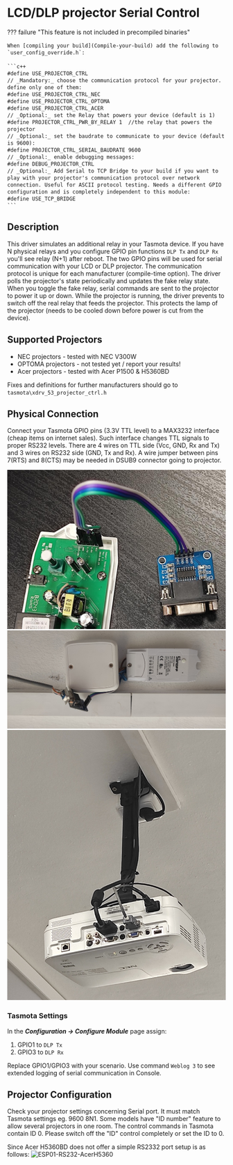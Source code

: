 # LCD/DLP projector Serial Control

??? failure "This feature is not included in precompiled binaries"  

    When [compiling your build](Compile-your-build) add the following to `user_config_override.h`:

    ```c++
    #define USE_PROJECTOR_CTRL
    // _Mandatory:_ choose the communication protocol for your projector. define only one of them:
    #define USE_PROJECTOR_CTRL_NEC
    #define USE_PROJECTOR_CTRL_OPTOMA
    #define USE_PROJECTOR_CTRL_ACER
    // _Optional:_ set the Relay that powers your device (default is 1)
    #define PROJECTOR_CTRL_PWR_BY_RELAY 1  //the relay that powers the projector
    // _Optional:_ set the baudrate to communicate to your device (default is 9600):
    #define PROJECTOR_CTRL_SERIAL_BAUDRATE 9600
    // _Optional:_ enable debugging messages:
    #define DEBUG_PROJECTOR_CTRL
    // _Optional:_ Add Serial to TCP Bridge to your build if you want to play with your projector's communication protocol over network connection. Useful for ASCII protocol testing. Needs a different GPIO configuration and is completely independent to this module:
    #define USE_TCP_BRIDGE
    ```

## Description
This driver simulates an additional relay in your Tasmota device. If you have N physical relays and you configure GPIO pin functions `DLP Tx` and `DLP Rx` you'll see relay (N+1) after reboot. The two GPIO pins will be used for serial communication with your LCD or DLP projector. The communication protocol is unique for each manufacturer (compile-time option). The driver polls the projector's state periodically and updates the fake relay state. When you toggle the fake relay, serial commands are sent to the projector to power it up or down. While the projector is running, the driver prevents to switch off the real relay that feeds the projector. This protects the lamp of the projector (needs to be cooled down before power is cut from the device).

## Supported Projectors
* NEC projectors - tested with NEC V300W
* OPTOMA projectors - not tested yet / report your results!
* Acer projectors - tested with Acer P1500 & H5360BD

Fixes and definitions for further manufacturers should go to `tasmota\xdrv_53_projector_ctrl.h`

## Physical Connection
Connect your Tasmota GPIO pins (3.3V TTL level) to a MAX3232 interface (cheap items on internet sales). Such interface changes TTL signals to proper RS232 levels. There are 4 wires on TTL side (Vcc, GND, Rx and Tx) and 3 wires on RS232 side (GND, Tx and Rx). A wire jumper between pins 7(RTS) and 8(CTS) may be needed in DSUB9 connector going to projector.

![](_media/projectorCtrl_TH16_unboxed.jpg)
![](_media/projectorCtrl_TH16_mounted.jpg)
![](_media/projectorCtrl_V300W.jpg)

### Tasmota Settings 
In the **_Configuration -> Configure Module_** page assign:

1. GPIO1 to `DLP Tx`
2. GPIO3 to `DLP Rx`

Replace GPIO1/GPIO3 with your scenario. Use command `Weblog 3` to see extended logging of serial communication in Console.

## Projector Configuration
Check your projector settings concerning Serial port. It must match Tasmota settings eg. 9600 8N1. Some models have "ID number" feature to allow several projectors in one room. The control commands in Tasmota contain ID 0. Please switch off the "ID" control completely or set the ID to 0.

Since Acer H5360BD does not offer a simple RS2332 port setup is as follows:
![ESP01-RS232-AcerH5360](https://user-images.githubusercontent.com/4789510/174459412-f61db899-cdb3-4888-9484-9ca07e3befb0.png)


